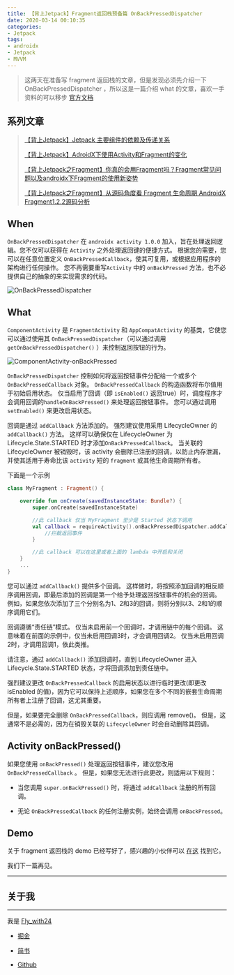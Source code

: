 ```yaml
---
title: 【背上Jetpack】Fragment返回栈预备篇 OnBackPressedDispatcher
date: 2020-03-14 00:10:35
categories: 
- Jetpack
tags: 
- androidx
- Jetpack
- MVVM
---
```


> 这两天在准备写 fragment 返回栈的文章，但是发现必须先介绍一下 OnBackPressedDispatcher ，所以这是一篇介绍 what 的文章，喜欢一手资料的可以移步 [官方文档](https://developer.android.google.cn/reference/kotlin/androidx/activity/OnBackPressedDispatcher)


<!-- more-->

## 系列文章

> [【背上Jetpack】Jetpack 主要组件的依赖及传递关系](https://juejin.im/post/5e567ee1518825494466a938)<br>
>
> [【背上Jetpack】AdroidX下使用Activity和Fragment的变化](https://juejin.im/post/5e5a0c316fb9a07cd248d29e)<br>
>
>[【背上Jetpack之Fragment】你真的会用Fragment吗？Fragment常见问题以及androidx下Fragment的使用新姿势](https://juejin.im/post/5e5cd8686fb9a07cbc269d10)<br>
>
> [【背上Jetpack之Fragment】从源码角度看 Fragment 生命周期 AndroidX Fragment1.2.2源码分析](https://juejin.im/post/5e67523551882549003d2c4f)



## When

`OnBackPressedDispatcher` 在 `androidx activity 1.0.0` 加入，旨在处理返回逻辑。您不仅可以获得在 `Activity` 之外处理返回键的便捷方式。 根据您的需要，您可以在任意位置定义 `OnBackPressedCallback`，使其可复用，或根据应用程序的架构进行任何操作。 您不再需要重写`Activity` 中的 `onBackPressed` 方法，也不必提供自己的抽象的来实现需求的代码。


![OnBackPressedDispatcher](https://user-gold-cdn.xitu.io/2020/3/14/170d4a399942581f?w=1778&h=1246&f=png&s=339228)

## What

`ComponentActivity` 是 `FragmentActivity` 和 `AppCompatActivity` 的基类，它使您可以通过使用其 `OnBackPressedDispatcher`（可以通过调用 `getOnBackPressedDispatcher()` ）来控制返回按钮的行为。




![ComponentActivity-onBackPressed](https://user-gold-cdn.xitu.io/2020/3/14/170d4a9d225a9575?w=2168&h=1150&f=png&s=238889)



`OnBackPressedDispatcher` 控制如何将返回按钮事件分配给一个或多个`OnBackPressedCallback` 对象。 `OnBackPressedCallback` 的构造函数将布尔值用于初始启用状态。 仅当启用了回调（即 `isEnabled()` 返回true）时，调度程序才会调用回调的`handleOnBackPressed()` 来处理返回按钮事件。 您可以通过调用 `setEnabled()` 来更改启用状态。



回调是通过 `addCallback` 方法添加的。 强烈建议使用采用 LifecycleOwner 的`addCallback()` 方法。 这样可以确保仅在 LifecycleOwner 为 Lifecycle.State.STARTED 时才添加`OnBackPressedCallback`。 当关联的 LifecycleOwner 被销毁时，该 activity 会删除已注册的回调，以防止内存泄漏，并使其适用于寿命比该 `activity` 短的 `fragment` 或其他生命周期所有者。



下面是一个示例

```kotlin
class MyFragment : Fragment() {

    override fun onCreate(savedInstanceState: Bundle?) {
        super.onCreate(savedInstanceState)

        //此 callback 仅当 MyFragment 至少是 Started 状态下调用
        val callback = requireActivity().onBackPressedDispatcher.addCallback(this) {
            //拦截返回事件
        }

        //此 callback 可以在这里或者上面的 lambda 中开启和关闭
    }
    ...
}
```



您可以通过 `addCallback()` 提供多个回调。 这样做时，将按照添加回调的相反顺序调用回调，即最后添加的回调是第一个给予处理返回按钮事件的机会的回调。 例如，如果您依次添加了三个分别名为1、2和3的回调，则将分别以3、2和1的顺序调用它们。



回调遵循“责任链”模式。 仅当未启用前一个回调时，才调用链中的每个回调。 这意味着在前面的示例中，仅当未启用回调3时，才会调用回调2。 仅当未启用回调2时，才调用回调1，依此类推。



请注意，通过 `addCallback()` 添加回调时，直到 LifecycleOwner 进入Lifecycle.State.STARTED 状态，才将回调添加到责任链中。



强烈建议更改 `OnBackPressedCallback` 的启用状态以进行临时更改(即更改 isEnabled 的值)，因为它可以保持上述顺序，如果您在多个不同的嵌套生命周期所有者上注册了回调，这尤其重要。



但是，如果要完全删除 `OnBackPressedCallback`，则应调用 remove()。 但是，这通常不是必需的，因为在销毁关联的 `LifecycleOwner` 时会自动删除其回调。



## Activity onBackPressed()



如果您使用 `onBackPressed()` 处理返回按钮事件，建议您改用 `OnBackPressedCallback` 。 但是，如果您无法进行此更改，则适用以下规则：

- 当您调用 `super.onBackPressed()` 时，将通过 `addCallback` 注册的所有回调。

- 无论 `OnBackPressedCallback` 的任何注册实例，始终会调用 `onBackPressed`。



## Demo

关于 fragment 返回栈的 demo 已经写好了，感兴趣的小伙伴可以 [在这](https://github.com/Flywith24/Flywith24-Fragment-Demo) 找到它。



我们下一篇再见。



---

## 关于我

---

我是 [Fly_with24](https://flywith24.gitee.io/)

- [掘金](https://juejin.im/user/57c7f6870a2b58006b1cfd6c)

- [简书](https://www.jianshu.com/u/3d5ad6043d66)

- [Github](https://github.com/Flywith24)